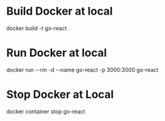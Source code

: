 # Build Docker at local

docker build -t go-react .

# Run Docker at local

docker run --rm -d --name go-react -p 3000:3000 go-react

# Stop Docker at Local

docker container stop go-react
